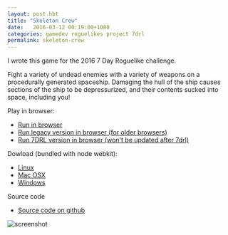 ```yaml
---
layout: post.hbt
title: "Skeleton Crew"
date:   2016-03-12 00:19:00+1000
categories: gamedev roguelikes project 7drl
permalink: skeleton-crew
---
```


I wrote this game for the 2016 7 Day Roguelike challenge.

Fight a variety of undead enemies with a variety of weapons on a procedurally
generated spaceship. Damaging the hull of the ship causes sections of the ship
to be depressurized, and their contents sucked into space, including you!

Play in browser:
- [Run in browser](http://games.takestairs.net/skeleton-crew)
- [Run legacy version in browser (for older browsers)](http://games.takestairs.net/skeleton-crew-legacy)
- [Run 7DRL version in browser (won't be updated after 7drl)](http://games.takestairs.net/skeleton-crew-7drl-2016)

Dowload (bundled with node webkit):
- [Linux](/downloads/skeleton-crew-linux-x64.zip)
- [Mac OSX](/downloads/skeleton-crew-osx-x64.zip)
- [Windows](/downloads/skeleton-crew-windows-x64.zip)

Source code
- [Source code on github](https://github.com/stevebob/skeleton-crew)

![screenshot](images/screenshot.png)
